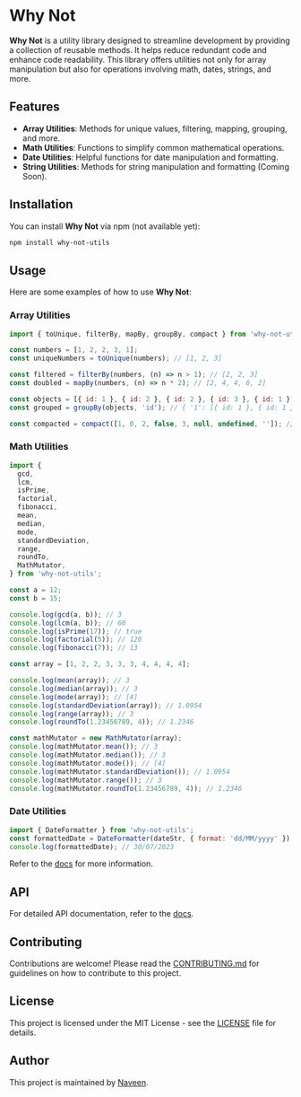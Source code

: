 # Why Not

**Why Not** is a utility library designed to streamline development by providing a collection of reusable methods. It helps reduce redundant code and enhance code readability. This library offers utilities not only for array manipulation but also for operations involving math, dates, strings, and more.

## Features

- **Array Utilities**: Methods for unique values, filtering, mapping, grouping, and more.
- **Math Utilities**: Functions to simplify common mathematical operations.
- **Date Utilities**: Helpful functions for date manipulation and formatting.
- **String Utilities**: Methods for string manipulation and formatting (Coming Soon).

## Installation

You can install **Why Not** via npm (not available yet):

```bash
npm install why-not-utils
```

## Usage

Here are some examples of how to use **Why Not**:

### Array Utilities

```js
import { toUnique, filterBy, mapBy, groupBy, compact } from 'why-not-utils';

const numbers = [1, 2, 2, 3, 1];
const uniqueNumbers = toUnique(numbers); // [1, 2, 3]

const filtered = filterBy(numbers, (n) => n > 1); // [2, 2, 3]
const doubled = mapBy(numbers, (n) => n * 2); // [2, 4, 4, 6, 2]

const objects = [{ id: 1 }, { id: 2 }, { id: 2 }, { id: 3 }, { id: 1 }];
const grouped = groupBy(objects, 'id'); // { '1': [{ id: 1 }, { id: 1 }], '2': [{ id: 2 }, { id: 2 }], '3': [{ id: 3 }] }

const compacted = compact([1, 0, 2, false, 3, null, undefined, '']); // [1, 2, 3]
```

### Math Utilities

```js
import {
  gcd,
  lcm,
  isPrime,
  factorial,
  fibonacci,
  mean,
  median,
  mode,
  standardDeviation,
  range,
  roundTo,
  MathMutator,
} from 'why-not-utils';

const a = 12;
const b = 15;

console.log(gcd(a, b)); // 3
console.log(lcm(a, b)); // 60
console.log(isPrime(17)); // true
console.log(factorial(5)); // 120
console.log(fibonacci(7)); // 13

const array = [1, 2, 2, 3, 3, 3, 4, 4, 4, 4];

console.log(mean(array)); // 3
console.log(median(array)); // 3
console.log(mode(array)); // [4]
console.log(standardDeviation(array)); // 1.0954
console.log(range(array)); // 3
console.log(roundTo(1.23456789, 4)); // 1.2346

const mathMutator = new MathMutator(array);
console.log(mathMutator.mean()); // 3
console.log(mathMutator.median()); // 3
console.log(mathMutator.mode()); // [4]
console.log(mathMutator.standardDeviation()); // 1.0954
console.log(mathMutator.range()); // 3
console.log(mathMutator.roundTo(1.23456789, 4)); // 1.2346
```

### Date Utilities

```js
import { DateFormatter } from 'why-not-utils';
const formattedDate = DateFormatter(dateStr, { format: 'dd/MM/yyyy' });
console.log(formattedDate); // 30/07/2023
```

Refer to the [docs](./docs/Introduction.md) for more information.

## API

For detailed API documentation, refer to the [docs](./docs/Introduction.md).

## Contributing

Contributions are welcome! Please read the [CONTRIBUTING.md](./CONTRIBUTING.md) for guidelines on how to contribute to this project.

## License

This project is licensed under the MIT License - see the [LICENSE](./LICENSE) file for details.

## Author

This project is maintained by [Naveen](https://github.com/Naveen2070).
